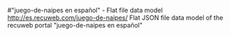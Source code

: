 #"juego-de-naipes en español" - Flat file data model
http://es.recuweb.com/juego-de-naipes/
Flat JSON file data model of the recuweb portal "juego-de-naipes en español"
